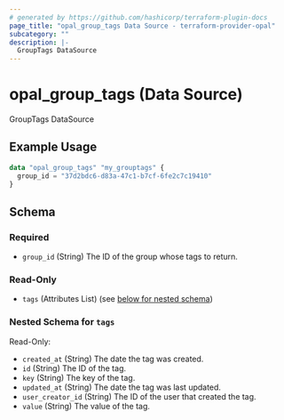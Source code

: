 ```yaml
---
# generated by https://github.com/hashicorp/terraform-plugin-docs
page_title: "opal_group_tags Data Source - terraform-provider-opal"
subcategory: ""
description: |-
  GroupTags DataSource
---
```


# opal_group_tags (Data Source)

GroupTags DataSource

## Example Usage

```terraform
data "opal_group_tags" "my_grouptags" {
  group_id = "37d2bdc6-d83a-47c1-b7cf-6fe2c7c19410"
}
```

<!-- schema generated by tfplugindocs -->
## Schema

### Required

- `group_id` (String) The ID of the group whose tags to return.

### Read-Only

- `tags` (Attributes List) (see [below for nested schema](#nestedatt--tags))

<a id="nestedatt--tags"></a>
### Nested Schema for `tags`

Read-Only:

- `created_at` (String) The date the tag was created.
- `id` (String) The ID of the tag.
- `key` (String) The key of the tag.
- `updated_at` (String) The date the tag was last updated.
- `user_creator_id` (String) The ID of the user that created the tag.
- `value` (String) The value of the tag.


